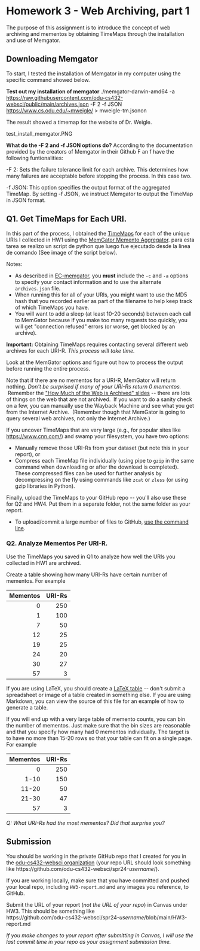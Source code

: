 # Homework 3 - Web Archiving, part 1 

The purpose of this assignment is to introduce the concept of web archiving and mementos by obtaining TimeMaps through the installation and use of Memgator.

## Downloading Memgator

To start, I tested the installation of Memgator in my computer using the specific command showed below.

**Test out my installation of memgator**
./memgator-darwin-amd64 -a https://raw.githubusercontent.com/odu-cs432-websci/public/main/archives.json -F 2 -f JSON https://www.cs.odu.edu/~mweigle/ > mweigle-tm.jsonon

The result showed a timemap for the website of Dr. Weigle.



test_install_memgator.PNG



**What do the -F 2 and -f JSON options do?**
According to the documentation provided by the creators of Memgator in their Github F an f have the following funtionalities:

-F 2: Sets the failure tolerance limit for each archive. This determines how many failures are acceptable before stopping the process. In this case two.

-f JSON: This option specifies the output format of the aggregated TimeMap. By setting -f JSON, we instruct Memgator to output the TimeMap in JSON format.

## Q1. Get TimeMaps for Each URI.

In this part of the process, I obtained the [TimeMaps](http://www.mementoweb.org/guide/quick-intro/) for each of the unique URIs I collected in HW1 using the [MemGator Memento Aggregator](https://github.com/oduwsdl/MemGator). para esta tarea se realizo un script de python que luego fue ejecutado desde la linea de comando (See image of the script below).  


Notes:
* As described in [EC-memgator](https://github.com/odu-cs432-websci/public-spr24/blob/main/getting-started/EC-memgator.md), you **must** include the `-c` and `-a` options to specify your contact information and to use the alternate `archives.json` file.
* When running this for all of your URIs, you might want to use the MD5 hash that you recorded earlier as part of the filename to help keep track of which TimeMaps you have.
* You will want to add a sleep (at least 10-20 seconds) between each call to MemGator because if you make too many requests too quickly, you will get "connection refused" errors (or worse, get blocked by an archive). 

**Important:** Obtaining TimeMaps requires contacting several different web archives for each URI-R.  *This process will take time.*

Look at the MemGator options and figure out how to process the output before running the entire process. 

Note that if there are no mementos for a URI-R, MemGator will return nothing. *Don't be surprised if many of your URI-Rs return 0 mementos.*  Remember the ["How Much of the Web is Archived" slides](https://docs.google.com/presentation/d/132sObERXgzGbxVETIc8QblUyuXB6X7lDbrbhCKmAKzU/edit#slide=id.g80c031ceb5_0_91) -- there are lots of things on the web that are not archived.  If you want to do a sanity check on a few, you can manually use the Wayback Machine and see what you get from the Internet Archive.  (Remember though that MemGator is going to query several web archives, not only the Internet Archive.)

If you uncover TimeMaps that are very large (e.g., for popular sites like <https://www.cnn.com/>) and swamp your filesystem, you have two options:
* Manually remove those URI-Rs from your dataset (but note this in your report), or
* Compress each TimeMap file individually (using pipe to `gzip` in the same command when downloading or after the download is completed). These compressed files can be used for further analysis by decompressing on the fly using commands like `zcat` or `zless` (or using gzip libraries in Python).

Finally, upload the TimeMaps to your GitHub repo -- you'll also use these for Q2 and HW4.  Put them in a separate folder, not the same folder as your report.
* To upload/commit a large number of files to GitHub, [use the command line](https://docs.github.com/en/github/managing-files-in-a-repository/adding-a-file-to-a-repository-using-the-command-line).

### Q2. Analyze Mementos Per URI-R.

Use the TimeMaps you saved in Q1 to analyze how well the URIs you collected in HW1 are archived.

Create a table showing how many URI-Rs have certain number of mementos.  For example

|Mementos | URI-Rs |
|---------:|--------:|
|   0     |  250   |
|   1     |  100   |
|   7     |   50   |
|   12     |   25   |
|   19     |   25   |
|   24     |  20  |
|   30     |   27   |
|  57     |    3   |

If you are using LaTeX, you should create a [LaTeX table](https://www.overleaf.com/learn/latex/tables) -- don't submit a spreadsheet or image of a table created in something else.  If you are using Markdown, you can view the source of this file for an example of how to generate a table.

If you will end up with a very large table of memento counts, you can bin the number of mementos.  Just make sure that the bin sizes are reasonable and that you specify how many had 0 mementos individually. The target is to have no more than 15-20 rows so that your table can fit on a single page.  For example

|Mementos | URI-Rs |
|---------:|--------:|
|   0     |  250   |
|   1-10     |  150   |
|   11-20     |   50   |
|   21-30     |   47   |
|  57     |    3   |

*Q: What URI-Rs had the most mementos?  Did that surprise you?*
 

## Submission

You should be working in the private GitHub repo that I created for you in the [odu-cs432-websci organization](https://github.com/odu-cs432-websci/) (your repo URL should look something like https<nolink>://github.com/odu-cs432-websci/spr24-*username*/). 

If you are working locally, make sure that you have committed and pushed your local repo, including `HW3-report.md` and any images you reference, to GitHub. 

Submit the URL of your report (*not the URL of your repo*) in Canvas under HW3. This should be something like  
https<nolink>://github.com/odu-cs432-websci/spr24-*username*/blob/main/HW3-report.md

*If you make changes to your report after submitting in Canvas, I will use the last commit time in your repo as your assignment submission time.*
